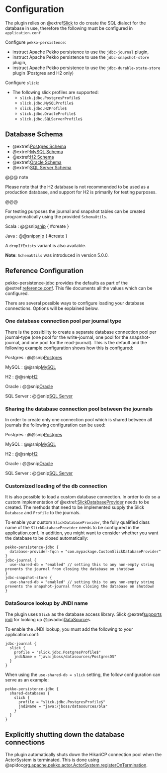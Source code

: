 # Configuration

The plugin relies on @extref[Slick](slick:) to do create the SQL dialect for the database in use, therefore the following must be configured in `application.conf`

Configure `pekko-persistence`:

- instruct Apache Pekko persistence to use the `jdbc-journal` plugin,
- instruct Apache Pekko persistence to use the `jdbc-snapshot-store` plugin,
- instruct Apache Pekko persistence to use the `jdbc-durable-state-store` plugin (Postgres and H2 only)

Configure `slick`:

- The following slick profiles are supported:
  - `slick.jdbc.PostgresProfile$`
  - `slick.jdbc.MySQLProfile$`
  - `slick.jdbc.H2Profile$`
  - `slick.jdbc.OracleProfile$`
  - `slick.jdbc.SQLServerProfile$`

## Database Schema

- @extref:[Postgres Schema](github:/core/src/main/resources/schema/postgres/postgres-create-schema.sql)
- @extref:[MySQL Schema](github:/core/src/main/resources/schema/mysql/mysql-create-schema.sql)
- @extref:[H2 Schema](github:/core/src/main/resources/schema/h2/h2-create-schema.sql)
- @extref:[Oracle Schema](github:/core/src/main/resources/schema/oracle/oracle-create-schema.sql)
- @extref:[SQL Server Schema](github:/core/src/main/resources/schema/sqlserver/sqlserver-create-schema.sql)

@@@ note

Please note that the H2 database is not recommended to be used as a production database, and support for H2 is primarily for testing purposes.

@@@

For testing purposes the journal and snapshot tables can be created programmatically using the provided `SchemaUtils`.



Scala
:  @@snip[snip](/core/src/test/scala/org/apache/pekko/persistence/jdbc/ScaladslSnippets.scala) { #create }

Java
:  @@snip[snip](/core/src/test/java/org/apache/pekko/persistence/jdbc/JavadslSnippets.java) { #create }

A `dropIfExists` variant is also available.

**Note**: `SchemaUtils` was introduced in version 5.0.0.


## Reference Configuration

pekko-persistence-jdbc provides the defaults as part of the @extref:[reference.conf](github:/core/src/main/resources/reference.conf). This file documents all the values which can be configured.

There are several possible ways to configure loading your database connections. Options will be explained below.

### One database connection pool per journal type

There is the possibility to create a separate database connection pool per journal-type (one pool for the write-journal,
one pool for the snapshot-journal, and one pool for the read-journal). This is the default and the following example
configuration shows how this is configured:

Postgres
: @@snip[Postgres](/core/src/test/resources/postgres-application.conf)

MySQL
: @@snip[MySQL](/core/src/test/resources/mysql-application.conf)

H2
: @@snip[H2](/core/src/test/resources/h2-application.conf)

Oracle
: @@snip[Oracle](/core/src/test/resources/oracle-application.conf)

SQL Server
: @@snip[SQL Server](/core/src/test/resources/sqlserver-application.conf)

### Sharing the database connection pool between the journals

In order to create only one connection pool which is shared between all journals the following configuration can be used:

Postgres
: @@snip[Postgres](/core/src/test/resources/postgres-shared-db-application.conf)

MySQL
: @@snip[MySQL](/core/src/test/resources/mysql-shared-db-application.conf)

H2
: @@snip[H2](/core/src/test/resources/h2-shared-db-application.conf)

Oracle
: @@snip[Oracle](/core/src/test/resources/oracle-shared-db-application.conf)

SQL Server
: @@snip[SQL Server](/core/src/test/resources/sqlserver-shared-db-application.conf)

### Customized loading of the db connection

It is also possible to load a custom database connection. 
In order to do so a custom implementation of @extref:[SlickDatabaseProvider](github:/core/src/main/scala/org/apache/pekko/persistence/jdbc/db/SlickExtension.scala)
needs to be created. The methods that need to be implemented supply the Slick `Database` and `Profile` to the journals.

To enable your custom `SlickDatabaseProvider`, the fully qualified class name of the `SlickDatabaseProvider`
needs to be configured in the application.conf. In addition, you might want to consider whether you want
the database to be closed automatically:

```hocon
pekko-persistence-jdbc {
  database-provider-fqcn = "com.mypackage.CustomSlickDatabaseProvider"
}
jdbc-journal {
  use-shared-db = "enabled" // setting this to any non-empty string prevents the journal from closing the database on shutdown
}
jdbc-snapshot-store {
  use-shared-db = "enabled" // setting this to any non-empty string prevents the snapshot-journal from closing the database on shutdown
}
```

### DataSource lookup by JNDI name

The plugin uses `Slick` as the database access library. Slick @extref[supports jndi](slick:database.html#using-a-jndi-name) for looking up @javadoc[DataSource](javax.sql.DataSource)s.

To enable the JNDI lookup, you must add the following to your application.conf:

```hocon
jdbc-journal {
  slick {
    profile = "slick.jdbc.PostgresProfile$"
    jndiName = "java:jboss/datasources/PostgresDS"
  }
}
```

When using the `use-shared-db = slick` setting, the follow configuration can serve as an example:

```hocon
pekko-persistence-jdbc {
  shared-databases {
    slick {
      profile = "slick.jdbc.PostgresProfile$"
      jndiName = "java:/jboss/datasources/bla"
    }
  }
}
```

## Explicitly shutting down the database connections

The plugin automatically shuts down the HikariCP connection pool when the ActorSystem is terminated.
This is done using @apidoc[org.apache.pekko.actor.ActorSystem.registerOnTermination](org.apache.pekko.actor.ActorSystem).
